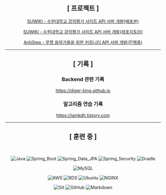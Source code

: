 <div align="center">

## [ 프로젝트 ]

[SUWIKI - 수원대학교 강의평가 사이트 API 서버 개발(배포본)](https://suwiki.kr)

[SUWIKI - 수원대학교 강의평가 사이트 API 서버 개발(레포지토리)](https://github.com/uswLectureEvaluation/Backend-Remaster)

[AritiStep - 무명 음악가들을 위한 커뮤니티 API 서버 개발(진행중)](https://github.com/Artistep/Backend)

---

 ## [ 기록 ]
 
 
 ### Backend 관련 기록
 https://diger-king.github.io
 
 ### 알고리즘 연습 기록
 https://iamkdh.tistory.com
 
 ---
 
 ## [ 훈련 중 ]
 
<br>

![Java](https://img.shields.io/badge/Java-red?style=flat-circle&logo=java&logoColor=white)
![Spring_Boot](https://img.shields.io/badge/Spring_Boot-6DB33F.svg?style=flat-circle&logo=springboot&logoColor=white)
![Spring_Data_JPA](https://img.shields.io/badge/Spring_Data_JPA-6DB33F.svg?style=flat-circle&logo=spring&logoColor=white)
![Spring_Security](https://img.shields.io/badge/Spring_Security-6DB33F.svg?style=flat-circle&logo=springsecurity&logoColor=white)
![Gradle](https://img.shields.io/badge/Gradle-02303A.svg?style=flat-circle&logo=Gradle&logoColor=white)
 
![MySQL](https://img.shields.io/badge/MySQL-4479A1.svg?style=flat-circle&logo=Mysql&logoColor=white)
 
![AWS](https://img.shields.io/badge/AWS-232F3E.svg?style=flat-circle&logo=Amazon-AWS&logoColor=white)
![RDS](https://img.shields.io/badge/RDS-232F3E.svg?style=flat-circle&logo=mysql&logoColor=#232F3E)
![Ubuntu](https://img.shields.io/badge/Ubuntu-FCC624.svg?style=flat-circle&logo=Ubuntu&logoColor=#E95420)
![NGINX](https://img.shields.io/badge/NGINX-269539.svg?style=flat-circle&logo=NGINX&logoColor=white)
 
![Git](https://img.shields.io/badge/Git-F05032.svg?style=flat-circle&logo=Git&logoColor=white)
![GitHub](https://img.shields.io/badge/GitHub-181717.svg?style=flat-circle&logo=GitHub&logoColor=white)
![Markdown](https://img.shields.io/badge/Markdown-000000?style=flat-circle&logo=markdown&logoColor=white)

</div>
